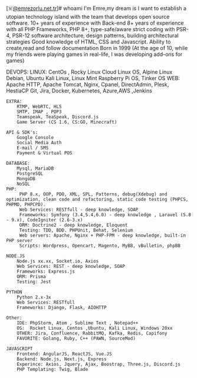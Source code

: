 [☠️@emrezorlu.net.tr]# whoami
I'm Emre,my dream is I want to establish a utopian technology island with the team that develops open source software.
10+ years of experience with Back-end
8+ years of experience with all PHP Frameworks, PHP 8+, type-safe/aware strict coding with PSR-4, PSR-12
software architecture, design patterns, building architectural strategies
Good knowledge of HTML, CSS and Javascript. Ability to create,read and follow documentation
Born in 1999 (At the age of 10, while my friends were playing games in real-life, I was developing add-ons for games)

DEVOPS:
    LINUX:
        CentOs , Rocky Linux
        Cloud Linux OS, Alpine Linux
        Debian, Ubuntu
        Kali Linux, Linux Mint
        Raspberry Pi OS, Tinker OS
    WEB:
        Apache HTTP, Apache Tomcat, Nginx,
        Cpanel, DirectAdmin, Plesk, HestiaCP
        Git, Jira, Docker, Kubernetes, Azure,AWS ,Jenkins

    EXTRA:
        RTMP, WebRTC, HLS
        SMTP, IMAP , POP3
        Teamspeak, TeaSpeak, Discord.js
        Game Server (CS 1.6, CS:GO, Minecraft)

    API & SDK's:
        Google Console
        Social Media Auth
        E-mail / SMS
        Payment & Virtual POS

    DATABASE:
        Mysql, MariaDB
        PostgreSQL
        MongoDB
        NoSQL
    PHP:
         PHP 8.x, OOP, PDO, XML, SPL, Patterns, debug(Xdebug) and optimization, clean code and refactoring, static code testing (PHPCS, PHPMD, PHPCPD).
         Web Services: RESTfull - deep knowledge, SOAP
         Frameworks: Symfony (3.4,5.4,6.0) - deep knowledge , Laravel (5.8 - 9.x), CodeIgniter (2.6-3.x)
         ORM: Doctrine2 - deep knowledge, Eloquent
         Testing: TDD, BDD. PHPUnit, Behat, Selenium
         Web servers: Apache, Nginx + PHP-FPM - deep knowledge, built-in PHP server
         Scripts: Wordpress, Opencart, Magento, MyBB, vBulletin, phpBB

    NODE.JS
        Node.js xx.xx, Socket.io, Axios
        Web Services: REST - deep knowledge, SOAP
        Frameworks: Express.js
        ORM: Prisma
        Testing: Jest

    PYTHON
        Python 2.x-3x
        Web Services: RESTfull
        Frameworks: Django, Flask, AIOHTTP

    Other:
        IDE: PhpStorm, Atom , Sublime Text , Notepad++
        OS:  Rocket Linux, Centos ,Ubuntu, Kali Linux, Windows 20xx
        OTHER: Jira, Confluence, RabbitMQ, Kafka, Redis, Capifony
        FAVORITE: Golang, Ruby, C++ (PAWN, SourceMod)

    JAVASCRIPT
        Frontend: AngularJS, ReactJS, Vue.JS
        Backend: Node.js, Next.js, Express
        Experince: Axios, Jquery, Ajax, Boostrap, Three.js, Discord.js
        PHP Templating: Twig, Blade
